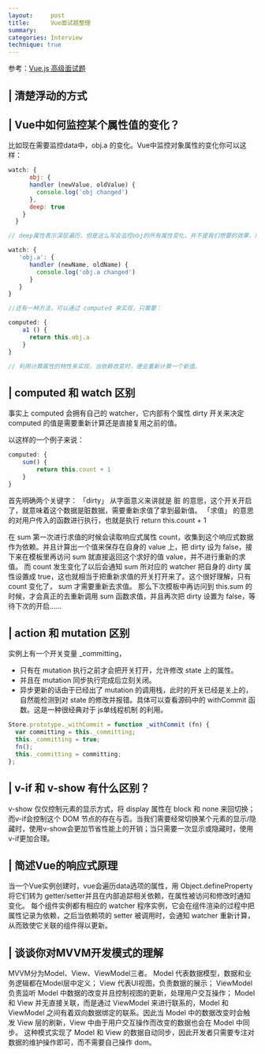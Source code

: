 ```yaml
---
layout:     post
title:      Vue面试题整理
summary:
categories: Interview
technique: true
---
```


参考：[Vue.js 高级面试题](https://juejin.im/post/5de4d126f265da05c33fcb9d#heading-0)

## | 清楚浮动的方式

## | Vue中如何监控某个属性值的变化？

比如现在需要监控data中，obj.a 的变化。Vue中监控对象属性的变化你可以这样：

```javascript
watch: {
      obj: {
      handler (newValue, oldValue) {
        console.log('obj changed')
      },
      deep: true
    }
  }

// deep属性表示深层遍历，但是这么写会监控obj的所有属性变化，并不是我们想要的效果，所以做点修改：

watch: {
   'obj.a': {
      handler (newName, oldName) {
        console.log('obj.a changed')
      }
   }
}

//还有一种方法，可以通过 computed 来实现，只需要：

computed: {
    a1 () {
      return this.obj.a
    }
}

// 利用计算属性的特性来实现，当依赖改变时，便会重新计算一个新值。
```


## | computed 和 watch 区别

事实上 computed 会拥有自己的 watcher，它内部有个属性 dirty 开关来决定 computed 的值是需要重新计算还是直接复用之前的值。

以这样的一个例子来说：

```javascript
computed: {
    sum() {
        return this.count + 1
    }
}
```
首先明确两个关键字：
「dirty」 从字面意义来讲就是 脏 的意思，这个开关开启了，就意味着这个数据是脏数据，需要重新求值了拿到最新值。
「求值」 的意思的对用户传入的函数进行执行，也就是执行 return this.count + 1

在 sum 第一次进行求值的时候会读取响应式属性 count，收集到这个响应式数据作为依赖。并且计算出一个值来保存在自身的 value 上，把 dirty 设为 false，接下来在模板里再访问 sum 就直接返回这个求好的值 value，并不进行重新的求值。
而 count 发生变化了以后会通知 sum 所对应的 watcher 把自身的 dirty 属性设置成 true，这也就相当于把重新求值的开关打开来了。这个很好理解，只有 count 变化了， sum 才需要重新去求值。
那么下次模板中再访问到 this.sum 的时候，才会真正的去重新调用 sum 函数求值，并且再次把 dirty 设置为 false，等待下次的开启……

## | action 和 mutation 区别

实例上有一个开关变量 _committing，

- 只有在 mutation 执行之前才会把开关打开，允许修改 state 上的属性。
- 并且在 mutation 同步执行完成后立刻关闭。
- 异步更新的话由于已经出了 mutation 的调用栈，此时的开关已经是关上的，自然能检测到对 state 的修改并报错。具体可以查看源码中的 withCommit 函数。这是一种很经典对于 js单线程机制 的利用。
```javascript
Store.prototype._withCommit = function _withCommit (fn) {
  var committing = this._committing;
  this._committing = true;
  fn();
  this._committing = committing;
};
``` 

## | v-if 和 v-show 有什么区别？

v-show 仅仅控制元素的显示方式，将 display 属性在 block 和 none 来回切换；而v-if会控制这个 DOM 节点的存在与否。当我们需要经常切换某个元素的显示/隐藏时，使用v-show会更加节省性能上的开销；当只需要一次显示或隐藏时，使用v-if更加合理。

## | 简述Vue的响应式原理
当一个Vue实例创建时，vue会遍历data选项的属性，用 Object.defineProperty 将它们转为 getter/setter并且在内部追踪相关依赖，在属性被访问和修改时通知变化。
每个组件实例都有相应的 watcher 程序实例，它会在组件渲染的过程中把属性记录为依赖，之后当依赖项的 setter 被调用时，会通知 watcher 重新计算，从而致使它关联的组件得以更新。

## | 谈谈你对MVVM开发模式的理解

MVVM分为Model、View、ViewModel三者。
Model 代表数据模型，数据和业务逻辑都在Model层中定义；
View 代表UI视图，负责数据的展示；
ViewModel 负责监听 Model 中数据的改变并且控制视图的更新，处理用户交互操作；
Model 和 View 并无直接关联，而是通过 ViewModel 来进行联系的，Model 和 ViewModel 之间有着双向数据绑定的联系。因此当 Model 中的数据改变时会触发 View 层的刷新，View 中由于用户交互操作而改变的数据也会在 Model 中同步。
这种模式实现了 Model 和 View 的数据自动同步，因此开发者只需要专注对数据的维护操作即可，而不需要自己操作 dom。